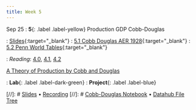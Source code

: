 ```yaml
---
title: Week 5
---
```


Sep 25
: **5**{: .label .label-yellow} Production GDP Cobb-Douglas


: [Slides](https://docs.google.com/presentation/d/1lUawKZp8SBb837Gwhkgt5yrjv_GhoL3I9jEedBlTe0M/edit?usp=sharing){:target="_blank"} 
: [5.1 Cobb Douglas AER 1928](https://datahub.berkeley.edu/hub/user-redirect/git-pull?repo=https%3A%2F%2Fgithub.com%2Fdata-88e%2Ffa24-materials&branch=main&urlpath=tree%2Ffa24-materials%2Flec%2Flec05%2FLec5-CobbD-AER1928.ipynb){:target="_blank"}
: [5.2 Penn World Tables](https://datahub.berkeley.edu/hub/user-redirect/git-pull?repo=https%3A%2F%2Fgithub.com%2Fdata-88e%2Ffa24-materials&branch=main&urlpath=tree%2Ffa24-materials%2Flec%2Flec05%2FLec5-Cobb-Douglas.ipynb){:target="_blank"}


: *Reading*: [4.0](https://data-88e.github.io/textbook/content/04-production/index.html), [4.1](https://data-88e.github.io/textbook/content/04-production/production.html), [4.2](https://data-88e.github.io/textbook/content/04-production/shifts.html)

[A Theory of Production by Cobb and Douglas](https://www.jstor.org/stable/1811556)

: **Lab**{: .label .label-dark-green} 
: **Project**{: .label .label-blue} 

[//]: # [Slides]() &#8226; [Recording]()
[//]: # [Cobb-Douglas Notebook]() &#8226; [Datahub File Tree]()
